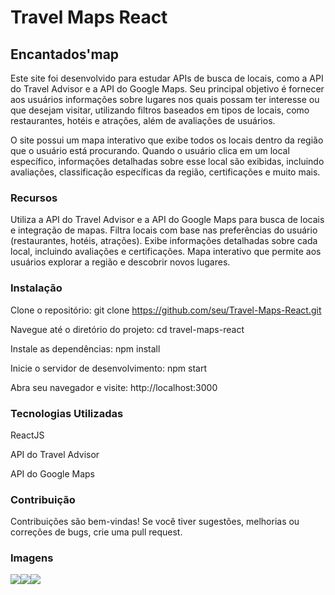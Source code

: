 
# Travel Maps React
## Encantados'map

Este site foi desenvolvido para estudar APIs de busca de locais, como a API do Travel Advisor e a API do Google Maps. Seu principal objetivo é fornecer aos usuários informações sobre lugares nos quais possam ter interesse ou que desejam visitar, utilizando filtros baseados em tipos de locais, como restaurantes, hotéis e atrações, além de avaliações de usuários.

O site possui um mapa interativo que exibe todos os locais dentro da região que o usuário está procurando. Quando o usuário clica em um local específico, informações detalhadas sobre esse local são exibidas, incluindo avaliações, classificação específicas da região, certificações e muito mais.

### Recursos
Utiliza a API do Travel Advisor e a API do Google Maps para busca de locais e integração de mapas.
Filtra locais com base nas preferências do usuário (restaurantes, hotéis, atrações).
Exibe informações detalhadas sobre cada local, incluindo avaliações e certificações.
Mapa interativo que permite aos usuários explorar a região e descobrir novos lugares.

### Instalação
Clone o repositório: git clone https://github.com/seu/Travel-Maps-React.git

Navegue até o diretório do projeto: cd travel-maps-react

Instale as dependências: npm install

Inicie o servidor de desenvolvimento: npm start

Abra seu navegador e visite: http://localhost:3000

### Tecnologias Utilizadas
ReactJS

API do Travel Advisor

API do Google Maps

### Contribuição

Contribuições são bem-vindas! Se você tiver sugestões, melhorias ou correções de bugs, crie uma pull request.

### Imagens
<div style="display:flex;">
    <img src="https://github.com/Ogabrielelias/Travel-Maps-React/assets/64456754/777128ec-0090-4a45-b7e7-de69d3500bff"/>
    <img src="https://github.com/Ogabrielelias/Travel-Maps-React/assets/64456754/1c63f005-2000-48e6-8ccf-8be9fe49a0c9"/>
    <img src="https://github.com/Ogabrielelias/Travel-Maps-React/assets/64456754/0fb54a11-1898-468b-82fe-a9380793008f"/>
</div>
